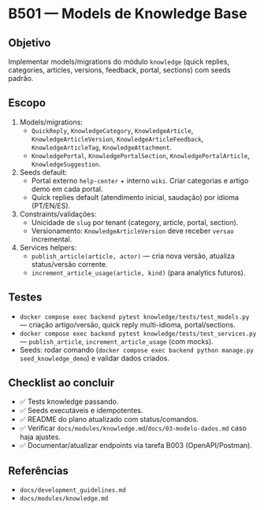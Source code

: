 # B501 — Models de Knowledge Base

## Objetivo
Implementar models/migrations do módulo `knowledge` (quick replies, categories, articles, versions, feedback, portal, sections) com seeds padrão.

## Escopo
1. Models/migrations:
   - `QuickReply`, `KnowledgeCategory`, `KnowledgeArticle`, `KnowledgeArticleVersion`, `KnowledgeArticleFeedback`, `KnowledgeArticleTag`, `KnowledgeAttachment`.
   - `KnowledgePortal`, `KnowledgePortalSection`, `KnowledgePortalArticle`, `KnowledgeSuggestion`.
2. Seeds default:
   - Portal externo `help-center` + interno `wiki`. Criar categorias e artigo demo em cada portal.
   - Quick replies default (atendimento inicial, saudação) por idioma (PT/EN/ES).
3. Constraints/validações:
   - Unicidade de `slug` por tenant (category, article, portal, section).
   - Versionamento: `KnowledgeArticleVersion` deve receber `versao` incremental.
4. Services helpers:
   - `publish_article(article, actor)` — cria nova versão, atualiza status/versão corrente.
   - `increment_article_usage(article, kind)` (para analytics futuros).

## Testes
- `docker compose exec backend pytest knowledge/tests/test_models.py` — criação artigo/versão, quick reply multi-idioma, portal/sections.
- `docker compose exec backend pytest knowledge/tests/test_services.py` — `publish_article`, `increment_article_usage` (com mocks).
- Seeds: rodar comando (`docker compose exec backend python manage.py seed_knowledge_demo`) e validar dados criados.

## Checklist ao concluir
- ✅ Tests knowledge passando.
- ✅ Seeds executáveis e idempotentes.
- ✅ README do plano atualizado com status/comandos.
- ✅ Verificar `docs/modules/knowledge.md`/`docs/03-modelo-dados.md` caso haja ajustes.
- ✅ Documentar/atualizar endpoints via tarefa B003 (OpenAPI/Postman).

## Referências
- `docs/development_guidelines.md`
- `docs/modules/knowledge.md`

